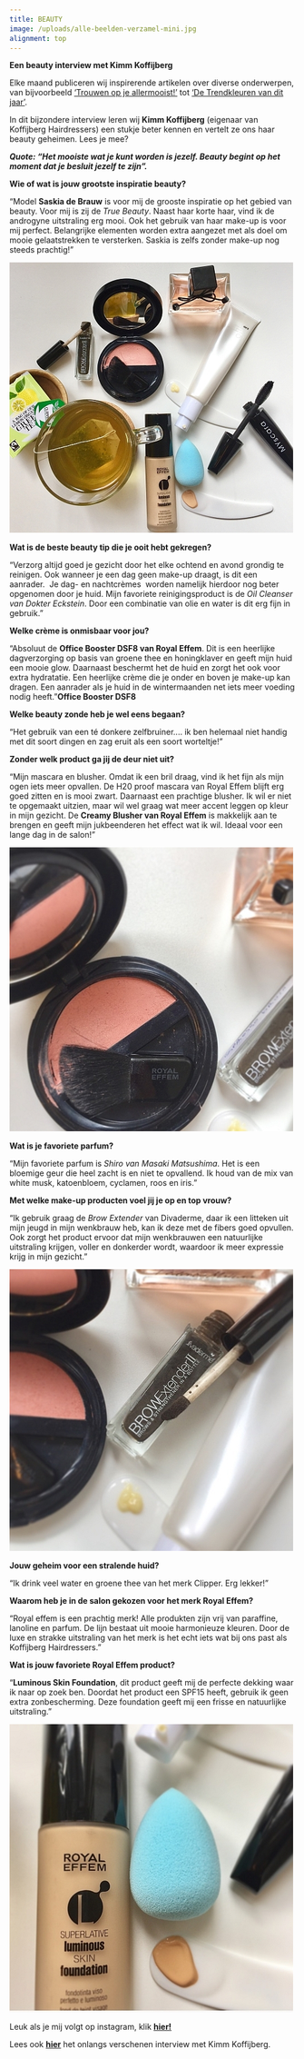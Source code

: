 ```yaml
---
title: BEAUTY
image: /uploads/alle-beelden-verzamel-mini.jpg
alignment: top
---
```



**Een beauty interview met Kimm Koffijberg**

Elke maand publiceren wij inspirerende artikelen over diverse onderwerpen, van bijvoorbeeld [‘Trouwen op je allermooist!’](http://www.koffijberg.nl/nieuws/2017/04/05/trouwen-op-je-allermooist/)&nbsp;tot [‘De Trendkleuren van dit jaar’](http://www.koffijberg.nl/nieuws/2017/02/23/new-dawn/).

In dit bijzondere interview leren wij **Kimm Koffijberg** (eigenaar van Koffijberg Hairdressers) een stukje beter kennen en vertelt ze ons haar beauty geheimen. Lees je mee?

***Quote: “Het mooiste wat je kunt worden is jezelf. Beauty begint op het moment dat je besluit jezelf te zijn”.***

**Wie of wat is jouw grootste inspiratie beauty?**

“Model **Saskia de Brauw** is voor mij de grooste inspiratie op het gebied van beauty. Voor mij is zij de *True Beauty*. Naast haar korte haar, vind ik de androgyne uitstraling erg mooi. Ook het gebruik van haar make-up is voor mij perfect. Belangrijke elementen worden extra aangezet met als doel om mooie gelaatstrekken te versterken. Saskia is zelfs zonder make-up nog steeds prachtig!”

![](/uploads/versions/alle-beelden-verzamel-mini---x----500-476x---.jpg)

**Wat is de beste beauty tip die je ooit hebt gekregen?**

“Verzorg altijd goed je gezicht door het elke ochtend en avond grondig te reinigen. Ook wanneer je een dag geen make-up draagt, is dit een aanrader.&nbsp; Je dag- en nachtcr&egrave;mes &nbsp;worden namelijk hierdoor nog beter opgenomen door je huid. Mijn favoriete reinigingsproduct is de *Oil Cleanser van Dokter Eckstein*. Door een combinatie van olie en water is dit erg fijn in gebruik.”

**Welke cr&egrave;me is onmisbaar voor jou?**

“Absoluut de **Office Booster DSF8 van Royal Effem**. Dit is een heerlijke dagverzorging op basis van groene thee en honingklaver en geeft mijn huid een mooie glow. Daarnaast beschermt het de huid en zorgt het ook voor extra hydratatie. Een heerlijke cr&egrave;me die je onder en boven je make-up kan dragen. Een aanrader als je huid in de wintermaanden net iets meer voeding nodig heeft.”**Office Booster DSF8**

**Welke beauty zonde heb je wel eens begaan?**

“Het gebruik van een t&eacute; donkere zelfbruiner.... ik ben helemaal niet handig met dit soort dingen en zag eruit als een soort worteltje!”

**Zonder welk product ga jij de deur niet uit?**

“Mijn mascara en blusher. Omdat ik een bril draag, vind ik het fijn als mijn ogen iets meer opvallen. De H20 proof mascara van Royal Effem blijft erg goed zitten en is mooi zwart. Daarnaast een prachtige blusher. Ik wil er niet te opgemaakt uitzien, maar wil wel graag wat meer accent leggen op kleur in mijn gezicht. De **Creamy Blusher van Royal Effem** is makkelijk aan te brengen en geeft mijn jukbeenderen het effect wat ik wil. Ideaal voor een lange dag in de salon!”&nbsp;

![](/uploads/versions/blush-royal-effem-mini---x----500-500x---.jpg)

**Wat is je favoriete parfum?**

“Mijn favoriete parfum is *Shiro van Masaki Matsushima*. Het is een bloemige geur die heel zacht is en niet te opvallend. Ik houd van de mix van white musk, katoenbloem, cyclamen, roos en iris.”

**Met welke make-up producten voel jij je op en top vrouw?**

“Ik gebruik graag de *Brow Extender* van Divaderme, daar ik een litteken uit mijn jeugd in mijn wenkbrauw heb, kan ik deze met de fibers goed opvullen. Ook zorgt het product ervoor dat mijn wenkbrauwen een natuurlijke uitstraling krijgen, voller en donkerder wordt, waardoor ik meer expressie krijg in mijn gezicht.”

![](/uploads/versions/brow-extender-divaderme-mini---x----500-496x---.jpg)

**Jouw geheim voor een stralende huid?**

“Ik drink veel water en groene thee van het merk Clipper. Erg lekker!”

**Waarom heb je in de salon gekozen voor het merk Royal Effem?**

“Royal effem is een prachtig merk! Alle produkten zijn vrij van paraffine, lanoline en parfum. De lijn bestaat uit mooie harmonieuze kleuren. Door de luxe en strakke uitstraling van het merk is het echt iets wat bij ons past als Koffijberg Hairdressers.”

**Wat is jouw favoriete Royal Effem product?**

“**Luminous Skin Foundation**, dit product geeft mij de perfecte dekking waar ik naar op zoek ben. Doordat het product een SPF15 heeft, gebruik ik geen extra zonbescherming. Deze foundation geeft mij een frisse en natuurlijke uitstraling.”

![](/uploads/versions/royal-effem-lumious-skin-foundation-mini---x----500-507x---.jpg)

Leuk als je mij volgt op instagram, klik [**<u>hier!</u>**](https://www.instagram.com/koffijberghairdressers/)&nbsp;

Lees ook [**<u>hier</u>**](http://www.koffijberg.nl/nieuws/2016/12/08/interview-met-kimm-koffijberg/) het onlangs verschenen interview met Kimm Koffijberg.&nbsp;